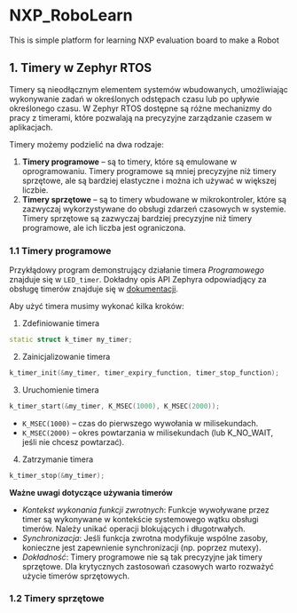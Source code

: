 # NXP_RoboLearn
This is simple platform for learning NXP evaluation board to make a Robot

## 1. Timery w Zephyr RTOS

Timery są nieodłącznym elementem systemów wbudowanych, umożliwiając wykonywanie zadań w określonych odstępach czasu lub po upływie określonego czasu. W Zephyr RTOS dostępne są różne mechanizmy do pracy z timerami, które pozwalają na precyzyjne zarządzanie czasem w aplikacjach.

Timery możemy podzielić na dwa rodzaje:
1. **Timery programowe** – są to timery, które są emulowane w oprogramowaniu. Timery programowe są mniej precyzyjne niż timery sprzętowe, ale są bardziej elastyczne i można ich używać w większej liczbie.
2. **Timery sprzętowe** – są to timery wbudowane w mikrokontroler, które są zazwyczaj wykorzystywane do obsługi zdarzeń czasowych w systemie. Timery sprzętowe są zazwyczaj bardziej precyzyjne niż timery programowe, ale ich liczba jest ograniczona.

### 1.1 Timery programowe

Przykłądowy program demonstrujący działanie timera *Programowego* znajduje się w `LED_timer`.
Dokładny opis API Zephyra odpowiadjący za obsługę timerów znajduje się w [dokumentacji](https://docs.zephyrproject.org/latest/kernel/services/timing/timers.html).

Aby użyć timera musimy wykonać kilka kroków:
1. Zdefiniowanie timera
```C++
static struct k_timer my_timer;
```

2. Zainicjalizowanie timera
```C++
k_timer_init(&my_timer, timer_expiry_function, timer_stop_function);
```

3. Uruchomienie timera
```C++
k_timer_start(&my_timer, K_MSEC(1000), K_MSEC(2000));
```
- `K_MSEC(1000)` – czas do pierwszego wywołania w milisekundach.
- `K_MSEC(2000)` – okres powtarzania w milisekundach (lub K_NO_WAIT, jeśli nie chcesz powtarzać).

4. Zatrzymanie timera
```C++ 
k_timer_stop(&my_timer);
```

**Ważne uwagi dotyczące używania timerów**
- *Kontekst wykonania funkcji zwrotnych*: Funkcje wywoływane przez timer są wykonywane w kontekście systemowego wątku obsługi timerów. Należy unikać operacji blokujących i długotrwałych.
- *Synchronizacja*: Jeśli funkcja zwrotna modyfikuje wspólne zasoby, konieczne jest zapewnienie synchronizacji (np. poprzez mutexy).
- *Dokładność*: Timery programowe nie są tak precyzyjne jak timery sprzętowe. Dla krytycznych zastosowań czasowych warto rozważyć użycie timerów sprzętowych.

### 1.2 Timery sprzętowe

